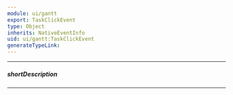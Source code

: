 ```yaml
---
module: ui/gantt
export: TaskClickEvent
type: Object
inherits: NativeEventInfo
uid: ui/gantt:TaskClickEvent
generateTypeLink: 
---
```

---
##### shortDescription
<!-- Description goes here -->

---
<!-- Description goes here -->